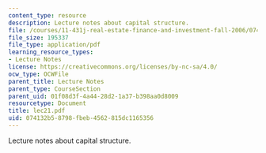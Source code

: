 ```yaml
---
content_type: resource
description: Lecture notes about capital structure.
file: /courses/11-431j-real-estate-finance-and-investment-fall-2006/074132b58798fbeb4562815dc1165356_lec21.pdf
file_size: 195337
file_type: application/pdf
learning_resource_types:
- Lecture Notes
license: https://creativecommons.org/licenses/by-nc-sa/4.0/
ocw_type: OCWFile
parent_title: Lecture Notes
parent_type: CourseSection
parent_uid: 01f08d3f-4a44-28d2-1a37-b398aa0d8009
resourcetype: Document
title: lec21.pdf
uid: 074132b5-8798-fbeb-4562-815dc1165356
---
```

Lecture notes about capital structure.